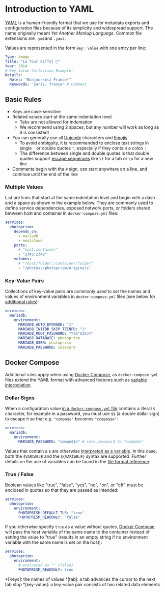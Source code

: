 # Introduction to YAML

[YAML](https://en.wikipedia.org/wiki/YAML) is a human-friendly format that we use for metadata exports and configuration
files because of its simplicity and widespread support. The name originally meant *Yet Another Markup Language*.
Common file extensions are `.yml`and `.yaml`.

Values are represented in the form `key: value` with one entry per line:

```yaml
Type: image
Title: "La Tour Eiffel 🌈"
Year: 2014
# Key-Value Collection Example:
Details:
  Notes: "Bonjour\nla France!" 
  Keywords: 'paris, france' # Comment
```

## Basic Rules ##

- Keys are case-sensitive
- Related values start at the same indentation level
    - Tabs are not allowed for indentation
    - We recommend using 2 spaces, but any number will work as long as it is consistent
- You can generally use all [Unicode](https://home.unicode.org/basic-info/faq/) characters and [Emojis](https://home.unicode.org/emoji/about-emoji/)
    - To avoid ambiguity, it is recommended to enclose text strings in single `'` or double quotes `"`, especially if they contain a colon `:`
    - The difference between single and double quotes is that double quotes support [escape sequences](https://symfony.com/doc/current/components/yaml/yaml_format.html#strings) like `\t` for a tab or `\n` for a new line
- Comments begin with the `#` sign, can start anywhere on a line, and continue until the end of the line

### Multiple Values ###

List are lines that start at the same indentation level and begin with a dash and a space as shown in the example below.
They are commonly used to define service dependencies, exposed network ports, or folders shared between host and
container in `docker-compose.yml` files:

```yaml
services:
  photoprism:
    depends_on:
      - mariadb
      - nextcloud
    ports:
      # "host:container"
      - "2342:2342"
    volumes:
      # "/host/folder:/container/folder"
      - "/photos:/photoprism/originals"
```

### Key-Value Pairs ###

Collections of key-value pairs are commonly used to set the names and values of environment variables in `docker-compose.yml` files (see below for [additional rules](#dollar-signs)):

```yaml
services:
  mariadb:
    environment:
      MARIADB_AUTO_UPGRADE: "1"
      MARIADB_INITDB_SKIP_TZINFO: "1"
      MARIADB_ROOT_PASSWORD: "Y(&^UIk34"
      MARIADB_DATABASE: photoprism
      MARIADB_USER: photoprism
      MARIADB_PASSWORD: insecure
```

## Docker Compose ##

Additional rules apply when using [Docker Compose](https://docs.docker.com/compose/compose-file/compose-file-v3/), as `docker-compose.yml` files extend the YAML format with advanced features such as [variable interpolation](https://docs.docker.com/compose/compose-file/12-interpolation/#interpolation).

### Dollar Signs ###

When a configuration value [in a `docker-compose.yml` file](../../getting-started/docker-compose.md) contains a literal `$` character, for example in a password, you must use `$$` (a double dollar sign) to escape it so that e.g. `"compo$e"` becomes `"compo$$e"`:

```yaml
services:
  mariadb:
    environment:
      MARIADB_PASSWORD: "compo$$e" # sets password to "compo$e"
```

Values that contain a `$` are otherwise [interpreted as a variable](https://docs.docker.com/compose/compose-file/12-interpolation/#interpolation). In this case, both the `$VARIABLE` and the `${VARIABLE}` syntax are supported. Further details on the use of variables can be found in the [file format reference](https://docs.docker.com/compose/compose-file/12-interpolation/#interpolation).

### True / False ###

Boolean values like "true", "false", "yes", "no", "on", or "off" must be enclosed in quotes so that they are passed as intended:

```yaml
services:
  photoprism:
    environment:
      PHOTOPRISM_DEFAULT_TLS: "true"
      PHOTOPRISM_READONLY: "false"
```

If you otherwise specify `true` as a value without quotes, [Docker Compose](https://docs.docker.com/compose/compose-file/compose-file-v3/) will pass the host variable of the same name to the container instead of setting the value to "true" (results in an empty string if no environment variable with the same name is set on the host):

```yaml
services:
  photoprism:
    environment:
      # evaluated as "" (false)
      PHOTOPRISM_READONLY: true
```

*[Keys]: the names of values
*[tab]: a tab advances the cursor to the next tab stop
*[key-value]: a key-value pair consists of two related data elements
